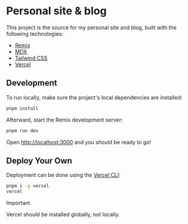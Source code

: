 # Personal site & blog

This project is the source for my personal site and blog, built with the
following technologies:

- [Remix](https://remix.run/)
- [MDX](https://mdxjs.com/)
- [Tailwind CSS](https://tailwindcss.com/)
- [Vercel](https://vercel.com/)

## Development

To run locally, make sure the project's local dependencies are installed:

```sh
pnpm install
```

Afterward, start the Remix development server:

```sh
pnpm run dev
```

Open [http://localhost:3000](http://localhost:3000) and you should be ready to
go!

## Deploy Your Own

Deployment can be done using the [Vercel CLI](https://vercel.com/cli):

```sh
pnpm i -g vercel
vercel
```

<!-- prettier-ignore-start -->
> [!IMPORTANT]
> Vercel should be installed globally, not locally.
<!-- prettier-ignore-end -->
